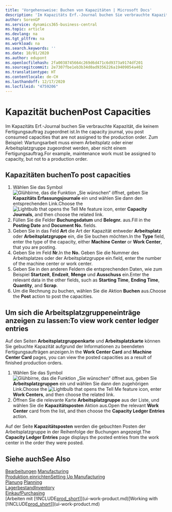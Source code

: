 ```yaml
---
title: 'Vorgehensweise: Buchen von Kapazitäten | Microsoft Docs'
description: 'Im Kapazitäts Erf.-Journal buchen Sie verbrauchte Kapazität, die keinem Fertigungsauftrag zugeordnet ist. Zum Beispiel: Wartungsarbeit muss einem Arbeitsplatz oder einer Arbeitsplatzgruppe zugeordnet werden, aber nicht einem Fertigungsauftrag.'
author: SorenGP
ms.service: dynamics365-business-central
ms.topic: article
ms.devlang: na
ms.tgt_pltfrm: na
ms.workload: na
ms.search.keywords: ''
ms.date: 10/01/2020
ms.author: edupont
ms.openlocfilehash: 2fa0038745664c269d6d471c6d9373a9174df201
ms.sourcegitcommit: 2e7307fbe1eb3b34d0ad9356226a19409054a402
ms.translationtype: HT
ms.contentlocale: de-CH
ms.lasthandoff: 12/17/2020
ms.locfileid: "4759206"
---
```

# <a name="post-capacities"></a><span data-ttu-id="b96b8-104">Kapazität buchen</span><span class="sxs-lookup"><span data-stu-id="b96b8-104">Post Capacities</span></span>
<span data-ttu-id="b96b8-105">Im Kapazitäts Erf.-Journal buchen Sie verbrauchte Kapazität, die keinem Fertigungsauftrag zugeordnet ist.</span><span class="sxs-lookup"><span data-stu-id="b96b8-105">In the capacity journal, you post consumed capacities that are not assigned to the production order.</span></span> <span data-ttu-id="b96b8-106">Zum Beispiel: Wartungsarbeit muss einem Arbeitsplatz oder einer Arbeitsplatzgruppe zugeordnet werden, aber nicht einem Fertigungsauftrag.</span><span class="sxs-lookup"><span data-stu-id="b96b8-106">For example, maintenance work must be assigned to capacity, but not to a production order.</span></span>  

## <a name="to-post-capacities"></a><span data-ttu-id="b96b8-107">Kapazitäten buchen</span><span class="sxs-lookup"><span data-stu-id="b96b8-107">To post capacities</span></span>  
1.  <span data-ttu-id="b96b8-108">Wählen Sie das Symbol ![Glühbirne, das die Funktion „Sie wünschen“ öffnet](media/ui-search/search_small.png "Tell Me-Funktion"), geben Sie **Kapazitäts Erfassungsjournale** ein und wählen Sie dann den entsprechenden Link.</span><span class="sxs-lookup"><span data-stu-id="b96b8-108">Choose the ![Lightbulb that opens the Tell Me feature](media/ui-search/search_small.png "Tell me what you want to do") icon, enter **Capacity Journals**, and then choose the related link.</span></span>  
2.  <span data-ttu-id="b96b8-109">Füllen Sie die Felder **Buchungsdatum** und **Belegnr.** aus.</span><span class="sxs-lookup"><span data-stu-id="b96b8-109">Fill in the **Posting Date** and **Document No.** fields.</span></span>  
3.  <span data-ttu-id="b96b8-110">Geben Sie in das Feld **Art** die Art der Kapazität entweder **Arbeitsplatz** oder **Arbeitsplatzgruppe** ein, die Sie buchen möchten.</span><span class="sxs-lookup"><span data-stu-id="b96b8-110">In the **Type** field, enter the type of the capacity, either **Machine Center** or **Work Center**, that you are posting.</span></span>  
4.  <span data-ttu-id="b96b8-111">Geben Sie im Feld **Nr.**</span><span class="sxs-lookup"><span data-stu-id="b96b8-111">In the **No.**</span></span> <span data-ttu-id="b96b8-112">Geben Sie die Nummer des Arbeitsplatzes oder der Arbeitsplatzgruppe ein.</span><span class="sxs-lookup"><span data-stu-id="b96b8-112">field, enter the number of the machine center or work center.</span></span>  
5.  <span data-ttu-id="b96b8-113">Geben Sie in den anderen Feldern die entsprechenden Daten, wie zum Beispiel **Startzeit**, **Endzeit**, **Menge** und **Ausschuss** ein.</span><span class="sxs-lookup"><span data-stu-id="b96b8-113">Enter the relevant data in the other fields, such as **Starting Time**, **Ending Time**, **Quantity**, and **Scrap**.</span></span>  
6.  <span data-ttu-id="b96b8-114">Um die Rechnung zu buchen, wählen Sie die Aktion **Buchen** aus.</span><span class="sxs-lookup"><span data-stu-id="b96b8-114">Choose the **Post** action to post the capacities.</span></span>  

## <a name="to-view-work-center-ledger-entries"></a><span data-ttu-id="b96b8-115">Um sich die Arbeitsplatzgruppeneinträge anzeigen zu lassen:</span><span class="sxs-lookup"><span data-stu-id="b96b8-115">To view work center ledger entries</span></span>  
<span data-ttu-id="b96b8-116">Auf den Seiten **Arbeitsplatzgruppenkarte** und **Arbeitsplatzkarte** können Sie gebuchte Kapazität aufgrund der Informationen zu beendeten Fertigungsaufträgen anzeigen.</span><span class="sxs-lookup"><span data-stu-id="b96b8-116">In the **Work Center Card** and **Machine Center Card** pages, you can view the posted capacities as a result of finished production orders.</span></span>    
1.  <span data-ttu-id="b96b8-117">Wählen Sie das Symbol ![Glühbirne, das die Funktion „Sie wünschen“ öffnet](media/ui-search/search_small.png "Tell Me-Funktion") aus, geben Sie **Arbeitsplatzgruppen** ein und wählen Sie dann den zugehörigen Link.</span><span class="sxs-lookup"><span data-stu-id="b96b8-117">Choose the ![Lightbulb that opens the Tell Me feature](media/ui-search/search_small.png "Tell me what you want to do") icon, enter **Work Centers**, and then choose the related link.</span></span>  
2.  <span data-ttu-id="b96b8-118">Öffnen Sie die relevante Karte **Arbeitsplatzgruppe** aus der Liste, und wählen Sie die **Kapazitätsposten** Aktion aus.</span><span class="sxs-lookup"><span data-stu-id="b96b8-118">Open the relevant **Work Center** card from the list, and then choose the **Capacity Ledger Entries** action.</span></span>  

<span data-ttu-id="b96b8-119">Auf der Seite **Kapazitätsposten** werden die gebuchten Posten der Arbeitsplatzgruppe in der Reihenfolge der Buchungen angezeigt.</span><span class="sxs-lookup"><span data-stu-id="b96b8-119">The **Capacity Ledger Entries** page displays the posted entries from the work center in the order they were posted.</span></span>   

## <a name="see-also"></a><span data-ttu-id="b96b8-120">Siehe auch</span><span class="sxs-lookup"><span data-stu-id="b96b8-120">See Also</span></span>  
<span data-ttu-id="b96b8-121">[Bearbeitungen](production-manage-manufacturing.md)  </span><span class="sxs-lookup"><span data-stu-id="b96b8-121">[Manufacturing](production-manage-manufacturing.md)  </span></span>  
[<span data-ttu-id="b96b8-122">Produktion einrichten</span><span class="sxs-lookup"><span data-stu-id="b96b8-122">Setting Up Manufacturing</span></span>](production-configure-production-processes.md)  
<span data-ttu-id="b96b8-123">[Planung](production-planning.md)    </span><span class="sxs-lookup"><span data-stu-id="b96b8-123">[Planning](production-planning.md)    </span></span>  
[<span data-ttu-id="b96b8-124">Lagerbestand</span><span class="sxs-lookup"><span data-stu-id="b96b8-124">Inventory</span></span>](inventory-manage-inventory.md)  
[<span data-ttu-id="b96b8-125">Einkauf</span><span class="sxs-lookup"><span data-stu-id="b96b8-125">Purchasing</span></span>](purchasing-manage-purchasing.md)  
<span data-ttu-id="b96b8-126">[Arbeiten mit [!INCLUDE[prod_short](includes/prod_short.md)]](ui-work-product.md)</span><span class="sxs-lookup"><span data-stu-id="b96b8-126">[Working with [!INCLUDE[prod_short](includes/prod_short.md)]](ui-work-product.md)</span></span>

